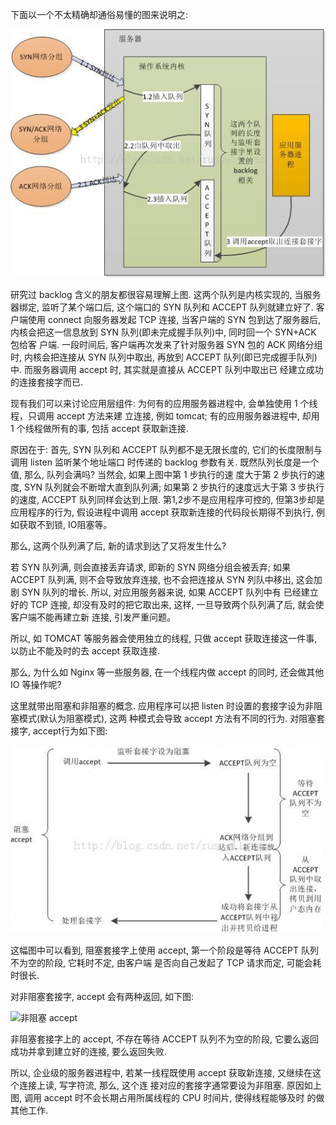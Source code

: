 
下面以一个不太精确却通俗易懂的图来说明之:

![tcp accept 流程图](tcp_accept.jpg)

研究过 backlog 含义的朋友都很容易理解上图. 这两个队列是内核实现的, 当服务器绑定, 监听了某个端口后,
这个端口的 SYN 队列和 ACCEPT 队列就建立好了. 客户端使用 connect 向服务器发起 TCP 连接, 当客户端的
SYN 包到达了服务器后, 内核会把这一信息放到 SYN 队列(即未完成握手队列)中, 同时回一个 SYN+ACK 包给客
户端. 一段时间后, 客户端再次发来了针对服务器 SYN 包的 ACK 网络分组时, 内核会把连接从 SYN 队列中取出,
再放到 ACCEPT 队列(即已完成握手队列)中. 而服务器调用 accept 时, 其实就是直接从 ACCEPT 队列中取出已
经建立成功的连接套接字而已.

现有我们可以来讨论应用层组件: 为何有的应用服务器进程中, 会单独使用 1 个线程，只调用 accept 方法来建
立连接, 例如 tomcat; 有的应用服务器进程中, 却用 1 个线程做所有的事, 包括 accept 获取新连接.

原因在于: 首先, SYN 队列和 ACCEPT 队列都不是无限长度的, 它们的长度限制与调用 listen 监听某个地址端口
时传递的 backlog 参数有关. 既然队列长度是一个值, 那么, 队列会满吗? 当然会, 如果上图中第 1 步执行的速
度大于第 2 步执行的速度, SYN 队列就会不断增大直到队列满; 如果第 2 步执行的速度远大于第 3 步执行的速度,
ACCEPT 队列同样会达到上限. 第1,2步不是应用程序可控的, 但第3步却是应用程序的行为, 假设进程中调用 accept
获取新连接的代码段长期得不到执行, 例如获取不到锁, IO阻塞等。

那么, 这两个队列满了后, 新的请求到达了又将发生什么?

若 SYN 队列满, 则会直接丢弃请求, 即新的 SYN 网络分组会被丢弃; 如果 ACCEPT 队列满, 则不会导致放弃连接,
也不会把连接从 SYN 列队中移出, 这会加剧 SYN 队列的增长. 所以, 对应用服务器来说, 如果 ACCEPT 队列中有
已经建立好的 TCP 连接, 却没有及时的把它取出来, 这样, 一旦导致两个队列满了后, 就会使客户端不能再建立新
连接, 引发严重问题。

所以, 如 TOMCAT 等服务器会使用独立的线程, 只做 accept 获取连接这一件事, 以防止不能及时的去 accept 获取连接.

那么, 为什么如 Nginx 等一些服务器, 在一个线程内做 accept 的同时, 还会做其他 IO 等操作呢?

这里就带出阻塞和非阻塞的概念. 应用程序可以把 listen 时设置的套接字设为非阻塞模式(默认为阻塞模式), 这两
种模式会导致 accept 方法有不同的行为. 对阻塞套接字, accept行为如下图:

![阻塞 accept](block_accept.jpg)

这幅图中可以看到, 阻塞套接字上使用 accept, 第一个阶段是等待 ACCEPT 队列不为空的阶段, 它耗时不定, 由客户端
是否向自己发起了 TCP 请求而定, 可能会耗时很长.

对非阻塞套接字, accept 会有两种返回, 如下图:

![非阻塞 accept](unblock_accept.jpg)

非阻塞套接字上的 accept, 不存在等待 ACCEPT 队列不为空的阶段, 它要么返回成功并拿到建立好的连接, 要么返回失败.

所以, 企业级的服务器进程中, 若某一线程既使用 accept 获取新连接, 又继续在这个连接上读, 写字符流, 那么, 这个连
接对应的套接字通常要设为非阻塞. 原因如上图, 调用 accept 时不会长期占用所属线程的 CPU 时间片, 使得线程能够及时
的做其他工作.
